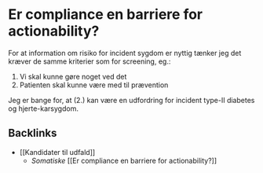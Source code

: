 # Er compliance en barriere for actionability?
For at information om risiko for incident sygdom er nyttig tænker jeg det kræver de samme kriterier som for screening, eg.:
1. Vi skal kunne gøre noget ved det
2. Patienten skal kunne være med til prævention

Jeg er bange for, at (2.) kan være en udfordring for incident type-II diabetes og hjerte-karsygdom.

## Backlinks
* [[Kandidater til udfald]]
	* *Somatiske*
[[Er compliance en barriere for actionability?]]

<!-- {BearID:8936C144-36A1-490E-BF48-79C7669E84BD-3904-0000A53DD96A689E} -->
